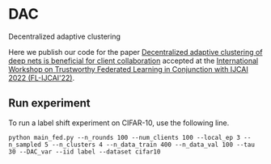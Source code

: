 # DAC
Decentralized adaptive clustering

Here we publish our code for the paper [Decentralized adaptive clustering of deep nets is beneficial for client collaboration](https://arxiv.org/abs/2206.08839) accepted at the [International Workshop on Trustworthy Federated Learning in Conjunction with IJCAI 2022 (FL-IJCAI'22)](https://federated-learning.org/fl-ijcai-2022/).

## Run experiment
To run a label shift experiment on CIFAR-10, use the following line.

```
python main_fed.py --n_rounds 100 --num_clients 100 --local_ep 3 --n_sampled 5 --n_clusters 4 --n_data_train 400 --n_data_val 100 --tau 30 --DAC_var --iid label --dataset cifar10

```